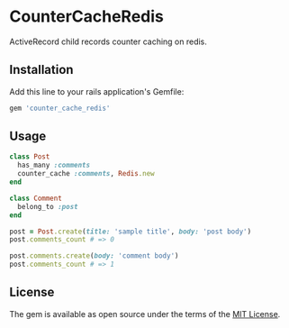 # CounterCacheRedis

ActiveRecord child records counter caching on redis.

## Installation

Add this line to your rails application's Gemfile:

```ruby
gem 'counter_cache_redis'
```

## Usage

```rb
class Post
  has_many :comments
  counter_cache :comments, Redis.new
end

class Comment
  belong_to :post
end

post = Post.create(title: 'sample title', body: 'post body')
post.comments_count # => 0

post.comments.create(body: 'comment body')
post.comments_count # => 1
```

## License

The gem is available as open source under the terms of the [MIT License](http://opensource.org/licenses/MIT).
